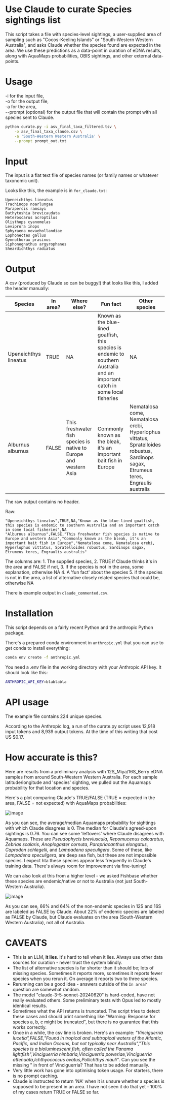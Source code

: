 # Use Claude to curate Species sightings list

This script takes a file with species-level sightings, a user-supplied area of sampling such as "Cocos-Keeling Islands" or "South-Western Western Australia", and asks Claude whether the species found are expected in the area. We use these predictions as a data-point in curation of eDNA results, along with AquaMaps probabilities, OBIS sightings, and other external data-points.

# Usage

-i for the input file,  
-o for the output file,  
-a for the area,  
--prompt (optional) for the output file that will contain the prompt with all species sent to Claude.  

```bash
python curate.py -i asv_final_taxa_filtered.tsv \
	-o asv_final_taxa_claude.csv \
	-a 'South-Western Western Australia' \
	--prompt prompt_out.txt
```

# Input

The input is a flat text file of species names (or family names or whatever taxonomic unit).

Looks like this, the example is in `for_claude.txt`:

```
Upeneichthys lineatus
Trachinops noarlungae
Parapercis ramsayi
Bathytoshia brevicaudata
Heteroscarus acroptilus
Olisthops cyanomelas
Leviprora inops
Sphyraena novaehollandiae
Lophonectes gallus
Gymnothorax prasinus
Siphonognathus argyrophanes
Sheardichthys radiatus
```


# Output

A csv (produced by Claude so can be buggy!) that looks like this, I added the header manually:

| Species | In area? | Where else? | Fun fact | Other species |
| --- | --- | --- | --- | --- |
| Upeneichthys lineatus | TRUE | NA | Known as the blue-lined goatfish, this species is endemic to southern Australia and an important catch in some local fisheries | NA |
| Alburnus alburnus | FALSE | This freshwater fish species is native to Europe and western Asia | Commonly known as the bleak, it's an important bait fish in Europe | Nematalosa come, Nematalosa erebi, Hyperlophus vittatus, Spratelloides robustus, Sardinops sagax, Etrumeus teres, Engraulis australis |

The raw output contains no header.

Raw:

```
"Upeneichthys lineatus",TRUE,NA,"Known as the blue-lined goatfish, this species is endemic to southern Australia and an important catch in some local fisheries",NA
"Alburnus alburnus",FALSE,"This freshwater fish species is native to Europe and western Asia","Commonly known as the bleak, it's an important bait fish in Europe","Nematalosa come, Nematalosa erebi, Hyperlophus vittatus, Spratelloides robustus, Sardinops sagax, Etrumeus teres, Engraulis australis"
```

The columns are:
	1. The supplied species,
	2. TRUE if Claude thinks it's in the area and FALSE if not,
	3. If the species is not in the area, some explanation, otherwise NA
	4. A 'fun fact' about the species 
	5. if the species is not in the area, a list of alternative closely related species that could be, otherwise NA

There is example output in `claude_commented.csv`.


# Installation

This script depends on a fairly recent Python and the anthropic Python package.

There's a prepared conda environment in `anthropic.yml` that you can use to get conda to install everything:

```bash
conda env create -f anthropic.yml
```

You need a .env file in the working directory with your Anthropic API key. It should look like this:

```bash
ANTHROPIC_API_KEY=blablabla
```


# API usage

The example file contains 224 unique species.

According to the Anthropic log, a run of the curate.py script uses 12,918 input tokens and 8,939 output tokens. At the time of this writing that cost US $0.17.

# How accurate is this?

Here are results from a preliminary analysis with 12S_Miya/16S_Berry eDNA samples from around South-Western Western Australia. For each sample latitude/longitude and 'species' sighting, we pulled out the Aquamaps probability for that location and species. 

Here's a plot comparing Claude's TRUE/FALSE (TRUE = expected in the area, FALSE = not expected) with AquaMaps probabilities:

![image](https://github.com/user-attachments/assets/64568307-0862-4c40-a4a6-934e3f7eb244)

As you can see, the average/median Aquamaps probability for sightings with which Claude disagrees is 0. The median for Claude's agreed-upon sightings is 0.76. You can see some 'leftovers' where Claude disagrees with Aquamaps. These are *Pseudophycis breviuscula*, *Repomucenus calcaratus*, *Zebrias scalaris*, *Anoplogaster cornuta*, *Parapriacanthus elongatus*, *Caprodon schlegelii*, and *Lampadena speculigera*. Some of these, like *Lampadena speculigera*, are deep sea fish, but these are not impossible species. I expect hta these species appear less frequently in Claude's training data. There's always room for improvement via fine-tuning!

We can also look at this from a higher level - we asked Fishbase whether these species are endemic/native or not to Australia (not just South-Western Australia).

![image](https://github.com/user-attachments/assets/e1dbffda-01b6-481a-ae86-7eaefe059509)

As you can see, 66% and 64% of the non-endemic species in 12S and 16S are labeled as FALSE by Claude. About 22% of endemic species are labeled as FALSE by Claude, but Claude evaluates on the area (South-Western Western Australia), not all of Australia. 

# CAVEATS

- This is an LLM, **it lies**. It's hard to tell when it lies. Always use other data sources for curation - never trust the system blindly.
- The list of alternative species is far shorter than it should be; lots of missing species. Sometimes it reports more, sometimes it reports fewer species when you rerun it. On average it reports two to three species.
- Rerunning can be a good idea - answers outside of the `In area?` question are somewhat random.
- The model "claude-3-5-sonnet-20240620" is hard-coded, have not really evaluated others. Some preliminary tests with Opus led to mostly identical results.
- Sometimes what the API returns is truncated. The script tries to detect these cases and should print something like "Warning: Response for species a, b, c might be truncated", but there is no guarantee that this works correctly.
- Once in a while, the csv line is broken. Here's an example: *"Vinciguerria lucetia",FALSE,"Found in tropical and subtropical waters of the Atlantic, Pacific, and Indian Oceans, but not typically near Australia","This species is a bioluminescent fish, often called the Panama lightfish",Vinciguerria nimbaria,Vinciguerria poweriae,Vinciguerria attenuata,Ichthyococcus ovatus,Pollichthys mauli"*. Can you see the missing " in front of Vinciguerria? That has to be added manually.
- Very little work has gone into optimising token usage. For starters, there is no prompt caching.
- Claude is instructed to return 'NA' when it is unsure whether a species is supposed to be present in an area. I have not seen it do that yet - 100% of my cases return TRUE or FALSE so far.
